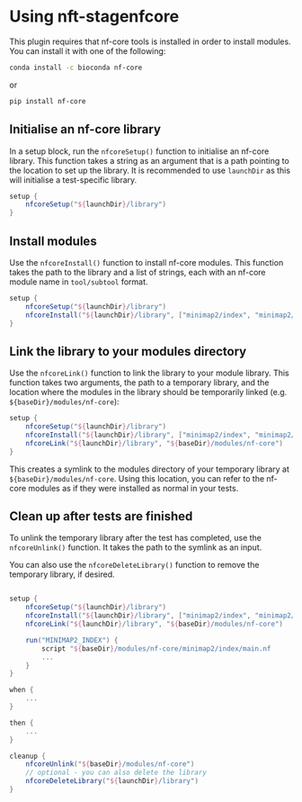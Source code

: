 # Using nft-stagenfcore

This plugin requires that nf-core tools is installed in order to install modules. You can install it with one of the following:

```bash
conda install -c bioconda nf-core
```

or

```bash
pip install nf-core
```

## Initialise an nf-core library

In a setup block, run the `nfcoreSetup()` function to initialise an nf-core library. This function takes a string as an argument that is a path pointing to the location to set up the library. It is recommended to use `launchDir` as this will initialise a test-specific library.

```groovy
setup {
    nfcoreSetup("${launchDir}/library")
}
```

## Install modules

Use the `nfcoreInstall()` function to install nf-core modules. This function takes the path to the library and a list of strings, each with an nf-core module name in `tool/subtool` format.

```groovy
setup {
    nfcoreSetup("${launchDir}/library")
    nfcoreInstall("${launchDir}/library", ["minimap2/index", "minimap2/align"])
}
```

## Link the library to your modules directory

Use the `nfcoreLink()` function to link the library to your module library. This function takes two arguments, the path to a temporary library, and the location where the modules in the library should be temporarily linked (e.g. `${baseDir}/modules/nf-core`):

```groovy
setup {
    nfcoreSetup("${launchDir}/library")
    nfcoreInstall("${launchDir}/library", ["minimap2/index", "minimap2/align"])
    nfcoreLink("${launchDir}/library", "${baseDir}/modules/nf-core")
}
```

This creates a symlink to the modules directory of your temporary library at `${baseDir}/modules/nf-core`. Using this location, you can refer to the nf-core modules as if they were installed as normal in your tests.

## Clean up after tests are finished

To unlink the temporary library after the test has completed, use the `nfcoreUnlink()` function. It takes the path to the symlink as an input.

You can also use the `nfcoreDeleteLibrary()` function to remove the temporary library, if desired.

```groovy

setup {
    nfcoreSetup("${launchDir}/library")
    nfcoreInstall("${launchDir}/library", ["minimap2/index", "minimap2/align"])
    nfcoreLink("${launchDir}/library", "${baseDir}/modules/nf-core")

    run("MINIMAP2_INDEX") {
        script "${baseDir}/modules/nf-core/minimap2/index/main.nf
        ...
    }
}

when {
    ...
}

then {
    ...
}

cleanup {
    nfcoreUnlink("${baseDir}/modules/nf-core")
    // optional - you can also delete the library
    nfcoreDeleteLibrary("${launchDir}/library")
}
```
